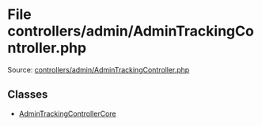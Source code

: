File controllers/admin/AdminTrackingController.php
=========

Source: [controllers/admin/AdminTrackingController.php](https://github.com/PrestaShop/PrestaShop/blob/1.5.6.2/controllers/admin/AdminTrackingController.php)


Classes
-------

* [AdminTrackingControllerCore](class.AdminTrackingControllerCore.md)

